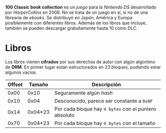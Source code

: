 **100 Classic book collection** es un *juego* para la *Nintendo DS* desarrollado por *HarperCollins* en 2008. No se trata de un juego en sí, si no de una librearía de *ebooks*. Se distribuyó en Japón, América y Europa posiblemente con diferentes libros. Además de los libros que incluye, también se pueden descargar gratuitamente hasta 10 como DLC.

# Libros
Los libros vienen **cifrados** por sus derechos de autor con algún algoritmo de **DRM**. En primer lugar están estructurados en *23 bloques*, pudiendo estar algunos vacíos.

| Offset | Tamaño | Descripción |
| ------ | ------ | ----------- |
| 0x00   | 0x10   | Seguramente algún *hash* |
| 0x10   | 0x04   | Desconocido, parece ser constante a `0x0F` |
| 0x14   | 0x04*23| Por cada bloque hay `4 bytes` con el puntero absoluto |
| 0x70   | 0x04*23| Por cada bloque hay `4 bytes` con el tamaño |
